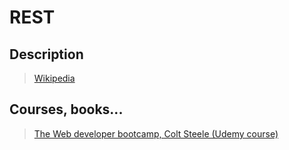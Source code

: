 # REST

## Description

>[Wikipedia](https://en.wikipedia.org/wiki/Representational_state_transfer)

## Courses, books...

>[The Web developer bootcamp, Colt Steele (Udemy course)](../the-web-developer-bootcamp/twdb.md)
